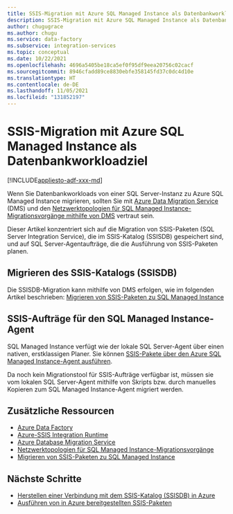 ```yaml
---
title: SSIS-Migration mit Azure SQL Managed Instance als Datenbankworkloadziel
description: SSIS-Migration mit Azure SQL Managed Instance als Datenbankworkloadziel
author: chugugrace
ms.author: chugu
ms.service: data-factory
ms.subservice: integration-services
ms.topic: conceptual
ms.date: 10/22/2021
ms.openlocfilehash: 4696a5405be18ca5ef0f95df9eea20756c02cacf
ms.sourcegitcommit: 8946cfadd89ce8830ebfe358145fd37c0dc4d10e
ms.translationtype: HT
ms.contentlocale: de-DE
ms.lasthandoff: 11/05/2021
ms.locfileid: "131852197"
---
```

# <a name="ssis-migration-with-azure-sql-managed-instance-as-the-database-workload-destination"></a>SSIS-Migration mit Azure SQL Managed Instance als Datenbankworkloadziel

[!INCLUDE[appliesto-adf-xxx-md](includes/appliesto-adf-xxx-md.md)]

Wenn Sie Datenbankworkloads von einer SQL Server-Instanz zu Azure SQL Managed Instance migrieren, sollten Sie mit [Azure Data Migration Service](../dms/dms-overview.md) (DMS) und den [Netzwerktopologien für SQL Managed Instance-Migrationsvorgänge mithilfe von DMS](../dms/resource-network-topologies.md) vertraut sein.

Dieser Artikel konzentriert sich auf die Migration von SSIS-Paketen (SQL Server Integration Service), die im SSIS-Katalog (SSISDB) gespeichert sind, und auf SQL Server-Agentaufträge, die die Ausführung von SSIS-Paketen planen.

## <a name="migrate-ssis-catalog-ssisdb"></a>Migrieren des SSIS-Katalogs (SSISDB)

Die SSISDB-Migration kann mithilfe von DMS erfolgen, wie im folgenden Artikel beschrieben: [Migrieren von SSIS-Paketen zu SQL Managed Instance](../dms/how-to-migrate-ssis-packages-managed-instance.md)

## <a name="ssis-jobs-to-sql-managed-instance-agent"></a>SSIS-Aufträge für den SQL Managed Instance-Agent

SQL Managed Instance verfügt wie der lokale SQL Server-Agent über einen nativen, erstklassigen Planer.  Sie können [SSIS-Pakete über den Azure SQL Managed Instance-Agent ausführen](how-to-invoke-ssis-package-managed-instance-agent.md).

Da noch kein Migrationstool für SSIS-Aufträge verfügbar ist, müssen sie vom lokalen SQL Server-Agent mithilfe von Skripts bzw. durch manuelles Kopieren zum SQL Managed Instance-Agent migriert werden.

## <a name="additional-resources"></a>Zusätzliche Ressourcen

- [Azure Data Factory](./introduction.md)
- [Azure-SSIS Integration Runtime](./create-azure-ssis-integration-runtime.md)
- [Azure Database Migration Service](../dms/dms-overview.md)
- [Netzwerktopologien für SQL Managed Instance-Migrationsvorgänge](../dms/resource-network-topologies.md)
- [Migrieren von SSIS-Paketen zu SQL Managed Instance](../dms/how-to-migrate-ssis-packages-managed-instance.md)

## <a name="next-steps"></a>Nächste Schritte

- [Herstellen einer Verbindung mit dem SSIS-Katalog (SSISDB) in Azure](/sql/integration-services/lift-shift/ssis-azure-connect-to-catalog-database)
- [Ausführen von in Azure bereitgestellten SSIS-Paketen](/sql/integration-services/lift-shift/ssis-azure-run-packages)
